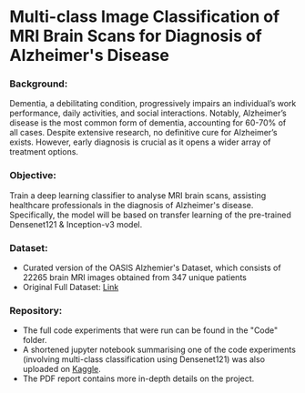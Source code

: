 # Multi-class Image Classification of MRI Brain Scans for Diagnosis of Alzheimer's Disease

### Background: 
Dementia, a debilitating condition, progressively impairs an individual’s work performance, daily activities, and social interactions. Notably, Alzheimer’s disease is the most common form of dementia, accounting for 60-70% of all cases. Despite extensive research, no definitive cure for Alzheimer’s exists. However, early diagnosis is crucial as it opens a wider array of treatment options.

### Objective: 
Train a deep learning classifier to analyse MRI brain scans, assisting healthcare professionals in the diagnosis of Alzheimer's disease. Specifically, the model will be based on transfer learning of the pre-trained Densenet121 & Inception-v3 model.

### Dataset: 
- Curated version of the OASIS Alzhemier's Dataset, which consists of 22265 brain MRI images obtained from 347 unique patients 
- Original Full Dataset: [Link](https://www.kaggle.com/datasets/ninadaithal/imagesoasis)

### Repository:
- The full code experiments that were run can be found in the "Code" folder.
- A shortened jupyter notebook summarising one of the code experiments (involving multi-class classification using Densenet121) was also uploaded on [Kaggle](https://www.kaggle.com/code/adisongoh/alzhemier-classification-with-pretrained-densenet).
- The PDF report contains more in-depth details on the project.
